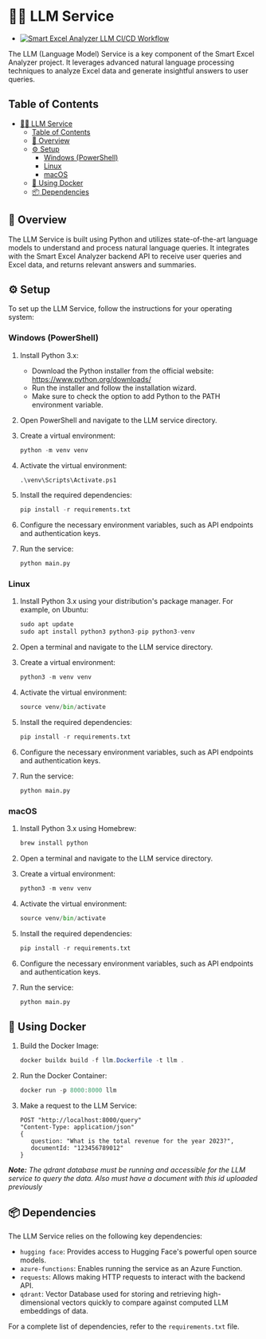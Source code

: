 # 🤖💬 LLM Service

- [![Smart Excel Analyzer LLM CI/CD Workflow](https://github.com/cwmasonRollTide/SmartExcelAnalyzer/actions/workflows/llm-workflow.yml/badge.svg?branch=main)](https://github.com/cwmasonRollTide/SmartExcelAnalyzer/actions/workflows/llm-workflow.yml)

The LLM (Language Model) Service is a key component of the Smart Excel Analyzer project. It leverages advanced natural language processing techniques to analyze Excel data and generate insightful answers to user queries.

## Table of Contents

- [🤖💬 LLM Service](#-llm-service)
  - [Table of Contents](#table-of-contents)
  - [📝 Overview](#-overview)
  - [⚙️ Setup](#️-setup)
    - [Windows (PowerShell)](#windows-powershell)
    - [Linux](#linux)
    - [macOS](#macos)
  - [🐳 Using Docker](#-using-docker)
  - [📦 Dependencies](#-dependencies)

## 📝 Overview

The LLM Service is built using Python and utilizes state-of-the-art language models to understand and process natural language queries. It integrates with the Smart Excel Analyzer backend API to receive user queries and Excel data, and returns relevant answers and summaries.

## ⚙️ Setup  

To set up the LLM Service, follow the instructions for your operating system:

### Windows (PowerShell)

1. Install Python 3.x:
   - Download the Python installer from the official website: <https://www.python.org/downloads/>
   - Run the installer and follow the installation wizard.
   - Make sure to check the option to add Python to the PATH environment variable.

2. Open PowerShell and navigate to the LLM service directory.

3. Create a virtual environment:

   ```python
   python -m venv venv
   ```

4. Activate the virtual environment:

   ```python
   .\venv\Scripts\Activate.ps1
   ```

5. Install the required dependencies:

   ```python
   pip install -r requirements.txt
   ```

6. Configure the necessary environment variables, such as API endpoints and authentication keys.

7. Run the service:

   ```python
   python main.py
   ```

### Linux

1. Install Python 3.x using your distribution's package manager. For example, on Ubuntu:

   ```python
   sudo apt update
   sudo apt install python3 python3-pip python3-venv
   ```

2. Open a terminal and navigate to the LLM service directory.

3. Create a virtual environment:

   ```python
   python3 -m venv venv
   ```

4. Activate the virtual environment:

   ```python
   source venv/bin/activate
   ```

5. Install the required dependencies:

   ```python
   pip install -r requirements.txt
   ```

6. Configure the necessary environment variables, such as API endpoints and authentication keys.

7. Run the service:

   ```python
   python main.py
   ```

### macOS

1. Install Python 3.x using Homebrew:

   ```python
   brew install python
   ```

2. Open a terminal and navigate to the LLM service directory.

3. Create a virtual environment:

   ```python
   python3 -m venv venv
   ```

4. Activate the virtual environment:

   ```python
   source venv/bin/activate
   ```

5. Install the required dependencies:

   ```python
   pip install -r requirements.txt
   ```

6. Configure the necessary environment variables, such as API endpoints and authentication keys.

7. Run the service:

   ```python
   python main.py
   ```

## 🐳 Using Docker

   1. Build the Docker Image:

      ```powershell
      docker buildx build -f llm.Dockerfile -t llm .
      ```

   2. Run the Docker Container:

      ```powershell
      docker run -p 8000:8000 llm
      ```

   3. Make a request to the LLM Service:

      ```http
      POST "http://localhost:8000/query" 
      "Content-Type: application/json" 
      {
         question: "What is the total revenue for the year 2023?", 
         documentId: "123456789012" 
      }
      ```

   ***Note:** The qdrant database must be running and accessible for the LLM service to query the data. Also must have a document with this id uploaded previously*

## 📦 Dependencies

The LLM Service relies on the following key dependencies:

- `hugging face`: Provides access to Hugging Face's powerful open source models.
- `azure-functions`: Enables running the service as an Azure Function.
- `requests`: Allows making HTTP requests to interact with the backend API.
- `qdrant`: Vector Database used for storing and retrieving high-dimensional vectors quickly to compare against computed LLM embeddings of data.

For a complete list of dependencies, refer to the `requirements.txt` file.
